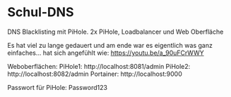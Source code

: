# Schul-DNS
DNS Blacklisting mit PiHole. 2x PiHole, Loadbalancer und Web Oberfläche


Es hat viel zu lange gedauert und am ende war es eigentlich was ganz einfaches...
hat sich angefühlt wie:
https://youtu.be/a_90uFCrWWY

Weboberflächen:
PiHole1:    http://localhost:8081/admin
PiHole2:    http://localhost:8082/admin
Portainer:  http://localhost:9000

Passwort für PiHole:  Password123
